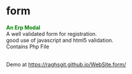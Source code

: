 # form
<b style="color:green">An Erp Modal</b><br/>
A well validated form for registration.<br/>
good use of javascript and html5 validation.<br/>
Contains Php File<br/><br/>

Demo at https://raghsgit.github.io/WebSite.form/
